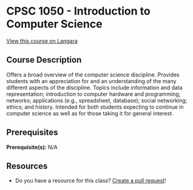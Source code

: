 # CPSC 1050 - Introduction to Computer Science

[View this course on Langara](https://langara.ca/programs-and-courses/courses/CPSC/1050.html)

## Course Description

Offers a broad overview of the computer science discipline. Provides students with an appreciation for and an understanding of the many different aspects of the discipline. Topics include information and data representation; introduction to computer hardware and programming; networks; applications (e.g., spreadsheet, database); social networking; ethics; and history. Intended for both students expecting to continue in computer science as well as for those taking it for general interest.

## Prerequisites

**Prerequisite(s):** N/A

## Resources

- Do you have a resource for this class? [Create a pull request](https://github.com/langaracs/course-resources/compare)!
